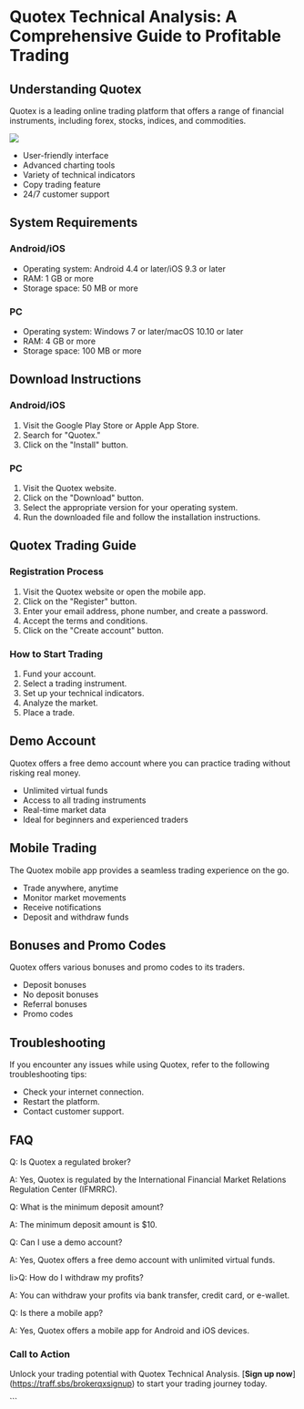 # Quotex Technical Analysis: A Comprehensive Guide to Profitable Trading

## Understanding Quotex

Quotex is a leading online trading platform that offers a range of
financial instruments, including forex, stocks, indices, and
commodities.

[![](https://static.quotex.io/files/4_en/300_250.jpg)](https://traff.sbs/brokerqxlid)

-   User-friendly interface
-   Advanced charting tools
-   Variety of technical indicators
-   Copy trading feature
-   24/7 customer support

## System Requirements

### Android/iOS

-   Operating system: Android 4.4 or later/iOS 9.3 or later
-   RAM: 1 GB or more
-   Storage space: 50 MB or more

### PC

-   Operating system: Windows 7 or later/macOS 10.10 or later
-   RAM: 4 GB or more
-   Storage space: 100 MB or more

## Download Instructions

### Android/iOS

1.  Visit the Google Play Store or Apple App Store.
2.  Search for "Quotex."
3.  Click on the "Install" button.

### PC

1.  Visit the Quotex website.
2.  Click on the "Download" button.
3.  Select the appropriate version for your operating system.
4.  Run the downloaded file and follow the installation instructions.

## Quotex Trading Guide

### Registration Process

1.  Visit the Quotex website or open the mobile app.
2.  Click on the "Register" button.
3.  Enter your email address, phone number, and create a password.
4.  Accept the terms and conditions.
5.  Click on the "Create account" button.

### How to Start Trading

1.  Fund your account.
2.  Select a trading instrument.
3.  Set up your technical indicators.
4.  Analyze the market.
5.  Place a trade.

## Demo Account

Quotex offers a free demo account where you can practice trading without
risking real money.

-   Unlimited virtual funds
-   Access to all trading instruments
-   Real-time market data
-   Ideal for beginners and experienced traders

## Mobile Trading

The Quotex mobile app provides a seamless trading experience on the go.

-   Trade anywhere, anytime
-   Monitor market movements
-   Receive notifications
-   Deposit and withdraw funds

## Bonuses and Promo Codes

Quotex offers various bonuses and promo codes to its traders.

-   Deposit bonuses
-   No deposit bonuses
-   Referral bonuses
-   Promo codes

## Troubleshooting

If you encounter any issues while using Quotex, refer to the following
troubleshooting tips:

-   Check your internet connection.
-   Restart the platform.
-   Contact customer support.

## FAQ

Q: Is Quotex a regulated broker?

A: Yes, Quotex is regulated by the International Financial Market
Relations Regulation Center (IFMRRC).

Q: What is the minimum deposit amount?

A: The minimum deposit amount is \$10.

Q: Can I use a demo account?

A: Yes, Quotex offers a free demo account with unlimited virtual funds.

li\>Q: How do I withdraw my profits?

A: You can withdraw your profits via bank transfer, credit card, or
e-wallet.

Q: Is there a mobile app?

A: Yes, Quotex offers a mobile app for Android and iOS devices.

### Call to Action

Unlock your trading potential with Quotex Technical Analysis. \[**Sign
up now**\](https://traff.sbs/brokerqxsignup) to start your trading
journey today.

\`\`\`

